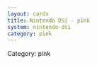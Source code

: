 ```yaml
---
layout: cards
title: Nintendo DSi - pink
system: nintendo-dsi
category: pink
---
```

<div class="alert alert-secondary mb-4"><span class="i18n innerHTML-category">Category: </span><span class="i18n innerHTML-cat-pink">pink</span></div>
